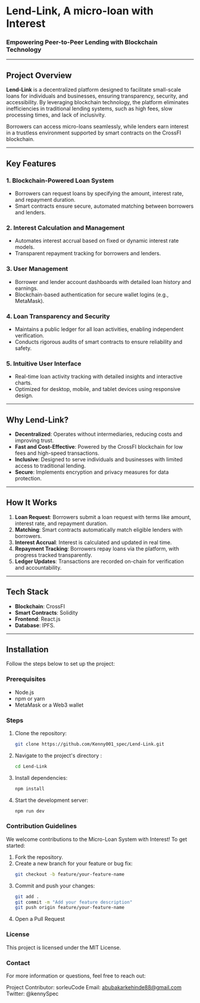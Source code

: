 # Lend-Link, A micro-loan with Interest

### Empowering Peer-to-Peer Lending with Blockchain Technology

---

## Project Overview
**Lend-Link** is a decentralized platform designed to facilitate small-scale loans for individuals and businesses, ensuring transparency, security, and accessibility. By leveraging blockchain technology, the platform eliminates inefficiencies in traditional lending systems, such as high fees, slow processing times, and lack of inclusivity.

Borrowers can access micro-loans seamlessly, while lenders earn interest in a trustless environment supported by smart contracts on the CrossFI blockchain.

---

## Key Features
### 1. **Blockchain-Powered Loan System**
- Borrowers can request loans by specifying the amount, interest rate, and repayment duration.
- Smart contracts ensure secure, automated matching between borrowers and lenders.

### 2. **Interest Calculation and Management**
- Automates interest accrual based on fixed or dynamic interest rate models.
- Transparent repayment tracking for borrowers and lenders.

### 3. **User Management**
- Borrower and lender account dashboards with detailed loan history and earnings.
- Blockchain-based authentication for secure wallet logins (e.g., MetaMask).

### 4. **Loan Transparency and Security**
- Maintains a public ledger for all loan activities, enabling independent verification.
- Conducts rigorous audits of smart contracts to ensure reliability and safety.

### 5. **Intuitive User Interface**
- Real-time loan activity tracking with detailed insights and interactive charts.
- Optimized for desktop, mobile, and tablet devices using responsive design.

---

## Why Lend-Link?
- **Decentralized**: Operates without intermediaries, reducing costs and improving trust.
- **Fast and Cost-Effective**: Powered by the CrossFI blockchain for low fees and high-speed transactions.
- **Inclusive**: Designed to serve individuals and businesses with limited access to traditional lending.
- **Secure**: Implements encryption and privacy measures for data protection.

---

## How It Works
1. **Loan Request**: Borrowers submit a loan request with terms like amount, interest rate, and repayment duration.
2. **Matching**: Smart contracts automatically match eligible lenders with borrowers.
3. **Interest Accrual**: Interest is calculated and updated in real time.
4. **Repayment Tracking**: Borrowers repay loans via the platform, with progress tracked transparently.
5. **Ledger Updates**: Transactions are recorded on-chain for verification and accountability.

---

## Tech Stack
- **Blockchain**: CrossFI
- **Smart Contracts**: Solidity
- **Frontend**: React.js
- **Database**: IPFS.

---

## Installation
Follow the steps below to set up the project:

### Prerequisites
- Node.js
- npm or yarn
- MetaMask or a Web3 wallet

### Steps
1. Clone the repository:
   ```bash
   git clone https://github.com/Kenny001_spec/Lend-Link.git

2. Navigate to the project's directory :
   ```bash
   cd Lend-Link

3. Install dependencies:
   ```bash
   npm install
   
4. Start the development server:
   ```bash
   npm run dev

### Contribution Guidelines
We welcome contributions to the Micro-Loan System with Interest! To get started:

1. Fork the repository.
2. Create a new branch for your feature or bug fix:
   ```bash
   git checkout -b feature/your-feature-name
   
3. Commit and push your changes:
   ```bash
   git add .
   git commit -m "Add your feature description"
   git push origin feature/your-feature-name

4. Open a Pull Request


### License
This project is licensed under the MIT License.


### Contact
For more information or questions, feel free to reach out:

Project Contributor: sorleuCode
Email: abubakarkehinde88@gmail.com
Twitter: @kennySpec




